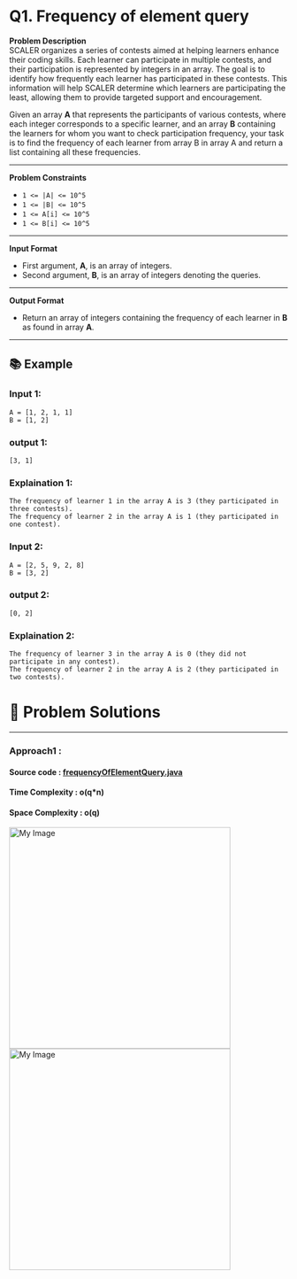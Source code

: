 # Q1. Frequency of element query

**Problem Description**  
SCALER organizes a series of contests aimed at helping learners enhance their coding skills. Each learner can participate in multiple contests, and their participation is represented by integers in an array. The goal is to identify how frequently each learner has participated in these contests. This information will help SCALER determine which learners are participating the least, allowing them to provide targeted support and encouragement.

Given an array **A** that represents the participants of various contests, where each integer corresponds to a specific learner, and an array **B** containing the learners for whom you want to check participation frequency, your task is to find the frequency of each learner from array B in array A and return a list containing all these frequencies.

---

**Problem Constraints**
- `1 <= |A| <= 10^5`
- `1 <= |B| <= 10^5`
- `1 <= A[i] <= 10^5`
- `1 <= B[i] <= 10^5`

---

**Input Format**
- First argument, **A**, is an array of integers.
- Second argument, **B**, is an array of integers denoting the queries.

---

**Output Format**
- Return an array of integers containing the frequency of each learner in **B** as found in array **A**.

---

## 📚 Example

### Input 1:
```plaintext
A = [1, 2, 1, 1]
B = [1, 2]
```
### output 1:
```plaintext
[3, 1]
```
### Explaination 1:
```plaintext
The frequency of learner 1 in the array A is 3 (they participated in three contests).
The frequency of learner 2 in the array A is 1 (they participated in one contest).
```
### Input 2:
```plaintext
A = [2, 5, 9, 2, 8]
B = [3, 2]
```
### output 2:
```plaintext
[0, 2]
```
### Explaination 2:
```plaintext
The frequency of learner 3 in the array A is 0 (they did not participate in any contest).
The frequency of learner 2 in the array A is 2 (they participated in two contests).
```
# 📝 Problem Solutions
---
### Approach1 :
#### Source code : [frequencyOfElementQuery.java](../../src/frequencyOfElementQuery/approachOne/frequencyOfElementQuery.java)
#### Time Complexity : o(q*n)
#### Space Complexity : o(q)

 <img src="../../images/frequencyOfElementQuery/approachOne/step1.jpg" alt="My Image" width="400" />
 <img src="../../images/frequencyOfElementQuery/approachOne/step2.jpg" alt="My Image" width="400" />
